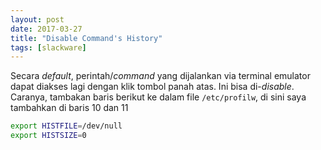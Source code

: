 ```yaml
---
layout: post
date: 2017-03-27
title: "Disable Command's History"
tags: [slackware]
---
```

Secara _default_, perintah/_command_ yang dijalankan via terminal emulator dapat diakses lagi dengan klik tombol panah atas. Ini bisa di-_disable_. Caranya, tambakan baris berikut ke dalam file <code>/etc/profilw</code>, di sini saya tambahkan di baris 10 dan 11

```sh
export HISTFILE=/dev/null
export HISTSIZE=0
```
